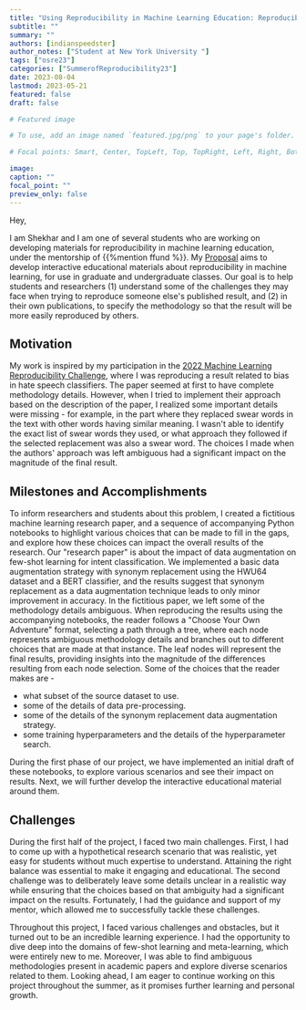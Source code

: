 ```yaml
---
title: "Using Reproducibility in Machine Learning Education: Reproducibility with Incomplete Methodology Descriptions"
subtitle: ""
summary: ""
authors: [indianspeedster]
author_notes: ["Student at New York University "]
tags: ["osre23"]
categories: ["SummerofReproducibility23"]
date: 2023-08-04
lastmod: 2023-05-21
featured: false
draft: false

# Featured image

# To use, add an image named `featured.jpg/png` to your page's folder.

# Focal points: Smart, Center, TopLeft, Top, TopRight, Left, Right, BottomLeft, Bottom, BottomRight.

image:
caption: ""
focal_point: ""
preview_only: false
---
```


Hey,

I am Shekhar and I am one of several students who are working on developing materials for reproducibility in machine learning education, under the mentorship of  {{%mention ffund %}}. My [Proposal](https://drive.google.com/file/d/1rCzLGIJ8HYCVjY_MfndgrQjAQa2SQbqZ/view?usp=sharing) aims to develop interactive educational materials about reproducibility in machine learning, for use in graduate and undergraduate classes. Our goal is to help students and researchers (1) understand some of the challenges they may face when trying to reproduce someone else's published result, and (2) in their own publications, to specify the methodology so that the result will be more easily reproduced by others. 

## Motivation

My work is inspired by my participation in the [2022 Machine Learning Reproducibility Challenge](https://paperswithcode.com/rc2022), where I was reproducing a result related to bias in hate speech classifiers. The paper seemed at first to have complete methodology details. However, when I tried to implement their approach based on the description of the paper, I realized some important details were missing - for example, in the part where they replaced swear words in the text with other words having similar meaning. I wasn't able to identify the exact list of swear words they used, or what approach they followed if the selected replacement was also a swear word. The choices I made when the authors' approach was left ambiguous had a significant impact on the magnitude of the final result.


## Milestones and Accomplishments

To inform researchers and students about this problem, I created a fictitious machine learning research paper, and a sequence of accompanying Python notebooks to highlight various choices that can be made to fill in the gaps, and explore how these choices can impact the overall results of the research. Our "research paper" is about the impact of data augmentation on few-shot learning for intent classification.  We implemented a basic data augmentation strategy with synonym replacement using the HWU64 dataset and a BERT classifier, and the results suggest that synonym replacement as a data augmentation technique leads to only minor improvement in accuracy.
In the fictitious paper, we left some of the methodology details ambiguous. When reproducing the results using the accompanying notebooks, the reader follows a "Choose Your Own Adventure" format, selecting a path through a tree, where each node represents ambiguous methodology details and branches out to different choices that are made at that instance. The leaf nodes will represent the final results, providing insights into the magnitude of the differences resulting from each node selection. Some of the choices that the reader makes are - 

- what subset of the source dataset to use.
- some of the details of data pre-processing.
- some of the details of the synonym replacement data augmentation strategy.
- some training hyperparameters and the details of the hyperparameter search.


During the first phase of our project, we have implemented an initial draft of these notebooks, to explore various scenarios and see their impact on results. Next, we will further develop the interactive educational material around them.


## Challenges

During the first half of the project, I faced two main challenges. First, I had to come up with a hypothetical research scenario that was realistic, yet easy for students without much expertise to understand. Attaining the right balance was essential to make it engaging and educational. The second challenge was to deliberately leave some details unclear in a realistic way while ensuring that the choices based on that ambiguity had a significant impact on the results. Fortunately, I had the guidance and support of my mentor, which allowed me to successfully tackle these challenges.

Throughout this project, I faced various challenges and obstacles, but it turned out to be an incredible learning experience. I had the opportunity to dive deep into the domains of few-shot learning and meta-learning, which were entirely new to me. Moreover, I was able to find ambiguous methodologies present in academic papers and explore diverse scenarios related to them. Looking ahead, I am eager to continue working on this project throughout the summer, as it promises further learning and personal growth.


